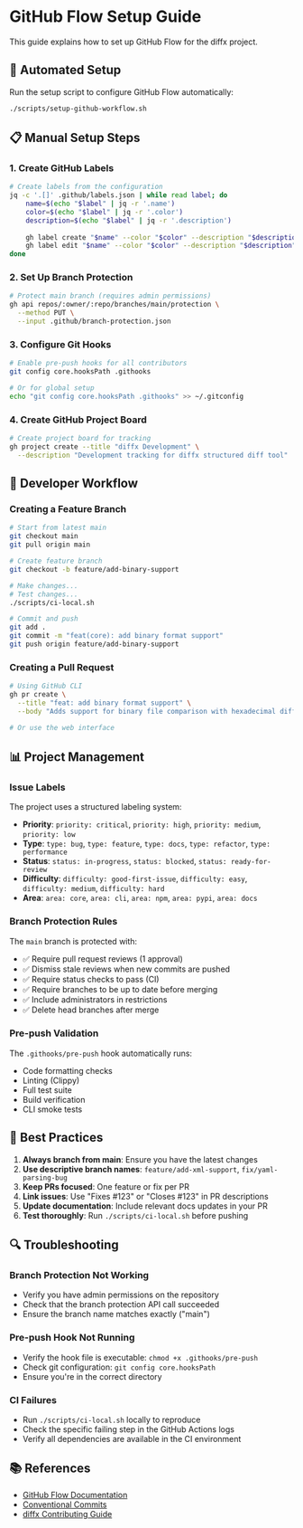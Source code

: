 # GitHub Flow Setup Guide

This guide explains how to set up GitHub Flow for the diffx project.

## 🚀 Automated Setup

Run the setup script to configure GitHub Flow automatically:

```bash
./scripts/setup-github-workflow.sh
```

## 📋 Manual Setup Steps

### 1. Create GitHub Labels

```bash
# Create labels from the configuration
jq -c '.[]' .github/labels.json | while read label; do
    name=$(echo "$label" | jq -r '.name')
    color=$(echo "$label" | jq -r '.color')
    description=$(echo "$label" | jq -r '.description')
    
    gh label create "$name" --color "$color" --description "$description" || \
    gh label edit "$name" --color "$color" --description "$description"
done
```

### 2. Set Up Branch Protection

```bash
# Protect main branch (requires admin permissions)
gh api repos/:owner/:repo/branches/main/protection \
  --method PUT \
  --input .github/branch-protection.json
```

### 3. Configure Git Hooks

```bash
# Enable pre-push hooks for all contributors
git config core.hooksPath .githooks

# Or for global setup
echo "git config core.hooksPath .githooks" >> ~/.gitconfig
```

### 4. Create GitHub Project Board

```bash
# Create project board for tracking
gh project create --title "diffx Development" \
  --description "Development tracking for diffx structured diff tool"
```

## 🔧 Developer Workflow

### Creating a Feature Branch

```bash
# Start from latest main
git checkout main
git pull origin main

# Create feature branch
git checkout -b feature/add-binary-support

# Make changes...
# Test changes...
./scripts/ci-local.sh

# Commit and push
git add .
git commit -m "feat(core): add binary format support"
git push origin feature/add-binary-support
```

### Creating a Pull Request

```bash
# Using GitHub CLI
gh pr create \
  --title "feat: add binary format support" \
  --body "Adds support for binary file comparison with hexadecimal diff output"

# Or use the web interface
```

## 📊 Project Management

### Issue Labels

The project uses a structured labeling system:

- **Priority**: `priority: critical`, `priority: high`, `priority: medium`, `priority: low`
- **Type**: `type: bug`, `type: feature`, `type: docs`, `type: refactor`, `type: performance`
- **Status**: `status: in-progress`, `status: blocked`, `status: ready-for-review`
- **Difficulty**: `difficulty: good-first-issue`, `difficulty: easy`, `difficulty: medium`, `difficulty: hard`
- **Area**: `area: core`, `area: cli`, `area: npm`, `area: pypi`, `area: docs`

### Branch Protection Rules

The `main` branch is protected with:
- ✅ Require pull request reviews (1 approval)
- ✅ Dismiss stale reviews when new commits are pushed
- ✅ Require status checks to pass (CI)
- ✅ Require branches to be up to date before merging
- ✅ Include administrators in restrictions
- ✅ Delete head branches after merge

### Pre-push Validation

The `.githooks/pre-push` hook automatically runs:
- Code formatting checks
- Linting (Clippy)
- Full test suite
- Build verification
- CLI smoke tests

## 🎯 Best Practices

1. **Always branch from main**: Ensure you have the latest changes
2. **Use descriptive branch names**: `feature/add-xml-support`, `fix/yaml-parsing-bug`
3. **Keep PRs focused**: One feature or fix per PR
4. **Link issues**: Use "Fixes #123" or "Closes #123" in PR descriptions
5. **Update documentation**: Include relevant docs updates in your PR
6. **Test thoroughly**: Run `./scripts/ci-local.sh` before pushing

## 🔍 Troubleshooting

### Branch Protection Not Working
- Verify you have admin permissions on the repository
- Check that the branch protection API call succeeded
- Ensure the branch name matches exactly ("main")

### Pre-push Hook Not Running
- Verify the hook file is executable: `chmod +x .githooks/pre-push`
- Check git configuration: `git config core.hooksPath`
- Ensure you're in the correct directory

### CI Failures
- Run `./scripts/ci-local.sh` locally to reproduce
- Check the specific failing step in the GitHub Actions logs
- Verify all dependencies are available in the CI environment

## 📚 References

- [GitHub Flow Documentation](https://docs.github.com/en/get-started/quickstart/github-flow)
- [Conventional Commits](https://www.conventionalcommits.org/)
- [diffx Contributing Guide](../../CONTRIBUTING.md)